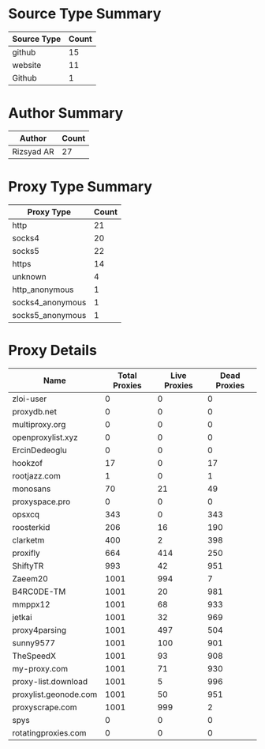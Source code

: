# Source Type Summary

| Source Type | Count |
|-------------|-------|
| github | 15 |
| website | 11 |
| Github | 1 |


# Author Summary

| Author | Count |
|--------|-------|
| Rizsyad AR | 27 |


# Proxy Type Summary

| Proxy Type | Count |
|------------|-------|
| http | 21 |
| socks4 | 20 |
| socks5 | 22 |
| https | 14 |
| unknown | 4 |
| http_anonymous | 1 |
| socks4_anonymous | 1 |
| socks5_anonymous | 1 |


# Proxy Details

| Name | Total Proxies | Live Proxies | Dead Proxies |
|------|---------------|--------------|---------------|
| zloi-user | 0 | 0 | 0 |
| proxydb.net | 0 | 0 | 0 |
| multiproxy.org | 0 | 0 | 0 |
| openproxylist.xyz | 0 | 0 | 0 |
| ErcinDedeoglu | 0 | 0 | 0 |
| hookzof | 17 | 0 | 17 |
| rootjazz.com | 1 | 0 | 1 |
| monosans | 70 | 21 | 49 |
| proxyspace.pro | 0 | 0 | 0 |
| opsxcq | 343 | 0 | 343 |
| roosterkid | 206 | 16 | 190 |
| clarketm | 400 | 2 | 398 |
| proxifly | 664 | 414 | 250 |
| ShiftyTR | 993 | 42 | 951 |
| Zaeem20 | 1001 | 994 | 7 |
| B4RC0DE-TM | 1001 | 20 | 981 |
| mmppx12 | 1001 | 68 | 933 |
| jetkai | 1001 | 32 | 969 |
| proxy4parsing | 1001 | 497 | 504 |
| sunny9577 | 1001 | 100 | 901 |
| TheSpeedX | 1001 | 93 | 908 |
| my-proxy.com | 1001 | 71 | 930 |
| proxy-list.download | 1001 | 5 | 996 |
| proxylist.geonode.com | 1001 | 50 | 951 |
| proxyscrape.com | 1001 | 999 | 2 |
| spys | 0 | 0 | 0 |
| rotatingproxies.com | 0 | 0 | 0 |

